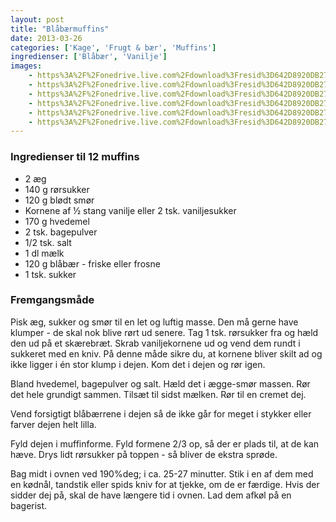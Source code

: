 ```yaml
---
layout: post
title: "Blåbærmuffins"
date: 2013-03-26
categories: ['Kage', 'Frugt & bær', 'Muffins']
ingredienser: ['Blåbær', 'Vanilje']
images:
    - https%3A%2F%2Fonedrive.live.com%2Fdownload%3Fresid%3D642D8920DB2784EE!125931
    - https%3A%2F%2Fonedrive.live.com%2Fdownload%3Fresid%3D642D8920DB2784EE!125932
    - https%3A%2F%2Fonedrive.live.com%2Fdownload%3Fresid%3D642D8920DB2784EE!125935
    - https%3A%2F%2Fonedrive.live.com%2Fdownload%3Fresid%3D642D8920DB2784EE!125933
    - https%3A%2F%2Fonedrive.live.com%2Fdownload%3Fresid%3D642D8920DB2784EE!125936
    - https%3A%2F%2Fonedrive.live.com%2Fdownload%3Fresid%3D642D8920DB2784EE!125934
---
```


### Ingredienser til 12 muffins
-   2 æg 
-   140 g rørsukker 
-   120 g blødt smør 
-   Kornene af ½ stang vanilje eller 2 tsk. vaniljesukker 
-   170 g hvedemel 
-   2 tsk. bagepulver 
-   1/2 tsk. salt 
-   1 dl mælk 
-   120 g blåbær - friske eller frosne 
-   1 tsk. sukker

### Fremgangsmåde
Pisk æg, sukker og smør til en let og luftig masse. Den må gerne have klumper - de skal nok blive rørt ud senere. Tag 1 tsk. rørsukker fra og hæld den ud på et skærebræt. Skrab vaniljekornene ud og vend dem rundt i sukkeret med en kniv. På denne måde sikre du, at kornene bliver skilt ad og ikke ligger i én stor klump i dejen. Kom det i dejen og rør igen.  

Bland hvedemel, bagepulver og salt. Hæld det i ægge-smør massen. Rør det hele grundigt sammen. Tilsæt til sidst mælken. Rør til en cremet dej.

Vend forsigtigt blåbærrene i dejen så de ikke går for meget i stykker eller farver dejen helt lilla. 

Fyld dejen i muffinforme. Fyld formene 2/3 op, så der er plads til, at de kan hæve. Drys lidt rørsukker på toppen - så bliver de ekstra sprøde.

Bag midt i ovnen ved 190%deg; i ca. 25-27 minutter. Stik i en af dem med en kødnål, tandstik eller spids kniv for at tjekke, om de er færdige. Hvis der sidder dej på, skal de have længere tid i ovnen. Lad dem afkøl på en bagerist. 
